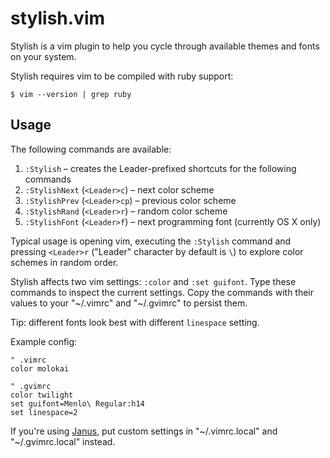 # stylish.vim

Stylish is a vim plugin to help you cycle through available themes and
fonts on your system.

Stylish requires vim to be compiled with ruby support:

    $ vim --version | grep ruby

## Usage

The following commands are available:

1. `:Stylish` – creates the Leader-prefixed shortcuts for the following
   commands
1. `:StylishNext` (`<Leader>c`) – next color scheme
1. `:StylishPrev` (`<Leader>cp`) – previous color scheme
1. `:StylishRand` (`<Leader>r`) – random color scheme
1. `:StylishFont` (`<Leader>f`) – next programming font (currently OS X
   only)

Typical usage is opening vim, executing the `:Stylish` command and pressing
`<Leader>r` ("Leader" character by default is `\`) to explore color
schemes in random order.

Stylish affects two vim settings: `:color` and `:set guifont`. Type
these commands to inspect the current settings. Copy the commands with their values to your "~/.vimrc"
and "~/.gvimrc" to persist them.

Tip: different fonts look best with different `linespace` setting.

Example config:

``` vim
" .vimrc
color molokai

" .gvimrc
color twilight
set guifont=Menlo\ Regular:h14
set linespace=2
```

If you're using [Janus][], put custom settings in "~/.vimrc.local" and "~/.gvimrc.local" instead.


[janus]: https://github.com/carlhuda/janus
